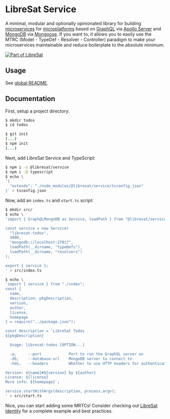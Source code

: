 # LibreSat Service

A minimal, modular and optionally opinionated library for building [microservices](https://en.wikipedia.org/wiki/Microservices) for [microplatforms](https://jaxenter.com/microservices-monorepo-microplatform-137920.html) based on [GraphQL](https://graphql.org/) via [Apollo Server](https://www.apollographql.com/docs/apollo-server/) and [MongoDB](https://www.mongodb.com/) via [Mongoose](https://mongoosejs.com/). If you want to, it allows you to easily use the MTRC (Model - TypeDef - Resolver - Controller) paradigm to make your microservices maintainable and reduce boilerplate to the absolute minimum.

[![Part of LibreSat](https://img.shields.io/badge/Part%20Of-LibreSat-blue.svg)](https://libresat.space)

## Usage

See [global README](../../README.md).

## Documentation

First, setup a project directory:

```bash
$ mkdir todos
$ cd todos
```

```bash
$ git init
(...)
$ npm init
(...)
```

Next, add LibreSat Service and TypeScript:

```bash
$ npm i -s @libresat/service
$ npm i -D typescript
$ echo \
'{
  "extends": "./node_modules/@libresat/service/tsconfig.json"
}' > tsconfig.json
```

Now, add an `index.ts` and `start.ts` script:

```bash
$ mkdir src/
$ echo \
'import { GraphQLMongoDB as Service, loadPath } from "@libresat/service";

const service = new Service(
  "libresat-todos",
  3000,
  "mongodb://localhost:27017",
  loadPath(__dirname, "typeDefs"),
  loadPath(__dirname, "resolvers")
);

export { service };
' > src/index.ts
```

```bash
$ echo \
'import { service } from "./index";
const {
  name,
  description: pkgDescription,
  version,
  author,
  license,
  homepage
} = require("../package.json");

const description = `LibreSat Todos
${pkgDescription}

  Usage: libresat-todos [OPTION...]

  -p,     --port            Port to run the GraphQL server on
  -db,    --database-url    MongoDB server to connect to
  -hds,   --headers         Whether to use HTTP headers for authentication or not

Version: ${name}#${version} by ${author}
License: ${license}
More info: ${homepage}`;

service.startWithArgs(description, process.argv);
' > src/start.ts
```

Nice, you can start adding some MRTCs! Consider checking out [LibreSat Identity](https://gitlab.com/libresat/libresat/tree/master/packages/identity) for a complete example and best practices.
